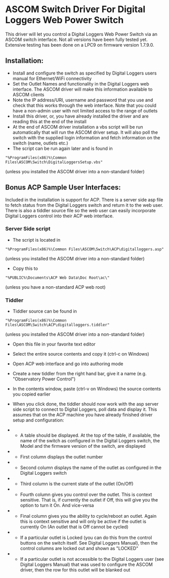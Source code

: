 # ASCOM Switch Driver For Digital Loggers Web Power Switch

This driver will let you control a Digital Loggers Web Power Switch via an ASCOM switch interface. Not all versions have been fully tested yet. Extensive testing has been done on a LPC9 on firmware version 1.7.9.0.

## Installation:

* Install and configure the switch as specified by Digital Loggers users manual for Ethernet/WiFi connectivity
* Set the Outlet Names and functionality in the Digital Loggers web interface. The ASCOM driver will make this information available to ASCOM clients
* Note the IP address/URI, username and password that you use and check that this works through the web interface. Note that you could have a non-admin user with not limited access to the range of outlets
* Install this driver, or, you have already installed the driver and are reading this at the end of the install
* At the end of ASCOM driver installation a vbs script will be run automatically that will run the ASCOM driver setup. It will also poll the switch with the supplied login information and fetch information on the switch (name, outlets etc.)
* The script can be run again later and is found in 
```
"%ProgramFiles(x86)%\Common Files\ASCOM\Switch\DigitalLoggersSetup.vbs" 
```
(unless you installed the ASCOM driver into a non-standard folder)

## Bonus ACP Sample User Interfaces:
Included in the installation is support for ACP. There is a server side asp file to fetch status from the Digital Loggers switch and return it to the web user. There is also a tiddler source file so the web user can easily incorporate Digital Loggers control into their ACP web interface.

### Server Side script
* The script is located in 
```
"%ProgramFiles(x86)%\Common Files\ASCOM\Switch\ACP\digitalloggers.asp"
```
(unless you installed the ASCOM driver into a non-standard folder)

* Copy this to 
```
"%PUBLIC%\Documents\ACP Web Data\Doc Root\ac\"
```
(unless you have a non-standard ACP web root)

### Tiddler
* Tiddler source can be found in 
```
"%ProgramFiles(x86)%\Common Files\ASCOM\Switch\ACP\digitalloggers.tiddler"
```
(unless you installed the ASCOM driver into a non-standard folder)

* Open this file in your favorite text editor

* Select the entire source contents and copy it (ctrl-c on Windows)

* Open ACP web interface and go into authoring mode

* Create a new tiddler from the right hand bar, give it a name (e.g. "Observatory Power Control")

* In the contents window, paste (ctrl-v on Windows) the source contents you copied earlier

* When you click done, the tiddler should now work with the asp server side script to connect to Digital Loggers, poll data and display it. This assumes that on the ACP machine you have already finished driver setup and configuration:

* * A table should be displayed. At the top of the table, if available, the name of the switch as configured in the Digital Loggers switch, the Model and the firmware version of the switch, are displayed

* * First column displays the outlet number

* * Second column displays the name of the outlet as configured in the Digital Loggers switch

* * Third column is the current state of the outlet (On/Off)

* * Fourth column gives you control over the outlet. This is context sensitive. That is, if currently the outlet if Off, this will give you the option to turn it On. And vice-versa

* * Final column gives you the ability to cycle/reboot an outlet. Again this is context sensitive and will only be active if the outlet is currently On (An outlet that is Off cannot be cycled)

* * If a particular outlet is Locked (you can do this from the control buttons on the switch itself. See Digital Loggers Manual), then the control columns are locked out and shown as "LOCKED"

* * If a particular outlet is not accessible to the Digital Loggers user (see Digital Loggers Manual) that was used to configure the ASCOM driver, then the row for this outlet will be blanked out
